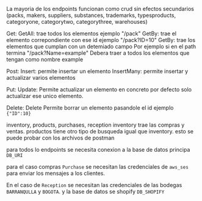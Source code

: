 La mayoria de los endpoints funcionan como crud
sin efectos secundarios
(packs, makers, suppliers, substances, trademarks, typesproducts,
categoryone, categorytwo, categorythree, warehouses)

Get:
    GetAll:
        trae todos los elementos ejemplo "/pack"
    GetBy:
        trae el elemento correpondiente con ese id ejemplo "/pack?ID=10"
    GetBy:
        trae los elementos que cumplan con un detemiado campo
        Por ejemplo si en el path termina "/pack?Name=example"
        Debera traer a todos los elementos que tengan como nombre example

Post:
    Insert:
        permite insertar un elemento
    InsertMany:
        permite insertar y actualizar varios elementos

Put:
    Update:
        Permite actualizar un elemento en concreto por defecto solo actualizar
        ese unico elemento.

Delete:
    Delete
        Permite borrar un elemento pasandole el id ejemplo `{"ID":10}`


inventory, products, purchases, reception
inventory trae las compras y ventas.
productos tiene otro tipo de busqueda igual que inventory.
esto se puede probar con los archivos de postman

para todos lo endpoints se necesita conexion a la base de datos principa `DB_URI`

para el caso compras `Purchase` se necesitan las credenciales de `aws_ses` para
enviar los mensajes a los clientes.

En el caso de `Reception` se necesitan las credenciales de las bodegas `BARRANQULLA` y `BOGOTA`.
y la base de datos se shopify `DB_SHOPIFY`
